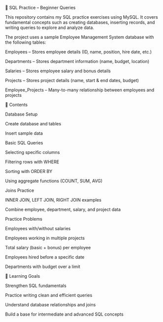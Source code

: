 📘 SQL Practice – Beginner Queries


This repository contains my SQL practice exercises using MySQL. It covers fundamental concepts such as creating databases, inserting records, and writing queries to explore and analyze data.

The project uses a sample Employee Management System database with the following tables:

Employees – Stores employee details (ID, name, position, hire date, etc.)

Departments – Stores department information (name, budget, location)

Salaries – Stores employee salary and bonus details

Projects – Stores project details (name, start & end dates, budget)

Employee_Projects – Many-to-many relationship between employees and projects

📂 Contents

Database Setup

Create database and tables

Insert sample data

Basic SQL Queries

Selecting specific columns

Filtering rows with WHERE

Sorting with ORDER BY

Using aggregate functions (COUNT, SUM, AVG)

Joins Practice

INNER JOIN, LEFT JOIN, RIGHT JOIN examples

Combine employee, department, salary, and project data

Practice Problems

Employees with/without salaries

Employees working in multiple projects

Total salary (basic + bonus) per employee

Employees hired before a specific date

Departments with budget over a limit

🎯 Learning Goals

Strengthen SQL fundamentals

Practice writing clean and efficient queries

Understand database relationships and joins

Build a base for intermediate and advanced SQL concepts
